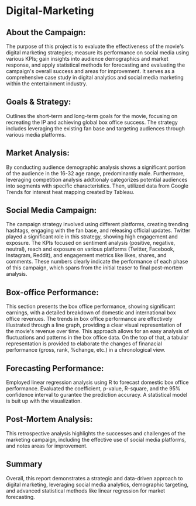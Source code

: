 # Digital-Marketing

## About the Campaign: 

The purpose of this project is to evaluate the effectiveness of the movie's digital marketing strategies; measure its performance on social media using various KPIs; gain insights into audience demographics and market response, and apply statistical methods for forecasting and evaluating the campaign's overall success and areas for improvement. It serves as a comprehensive case study in digital analytics and social media marketing within the entertainment industry.


## Goals & Strategy: 
Outlines the short-term and long-term goals for the movie, focusing on recreating the IP and achieving global box office success. The strategy includes leveraging the existing fan base and targeting audiences through various media platforms.

## Market Analysis: 
By conducting audience demographic analysis shows a significant portion of the audience in the 16-32 age range, predominantly male. Furthermore, leveraging competition analysis addtionaly categorizes potential audiences into segments with specific characteristics. Then, utilized data from Google Trends for interest heat mapping created by Tableau.

## Social Media Campaign: 
The campaign strategy involved using different platforms, creating trending hashtags, engaging with the fan base, and releasing official updates. Twitter played a significant role in this strategy, showing high engagement and exposure. The KPIs focused on sentiment analysis (positive, negative, neutral), reach and exposure on various platforms (Twitter, Facebook, Instagram, Reddit), and engagement metrics like likes, shares, and comments. These numbers clearly indicate the performance of each phase of this campaign, which spans from the initial teaser to final post-mortem analysis.

## Box-office Performance: 
This section presents the box office performance, showing significant earnings, with a detailed breakdown of domestic and international box office revenues. The trends in box office performance are effectively illustrated through a line graph, providing a clear visual representation of the movie's revenue over time. This approach allows for an easy analysis of fluctuations and patterns in the box office data. On the top of that, a tabular representation is provided to elaborate the changes of finanacial performance (gross, rank, %change, etc.) in a chronological view.

## Forecasting Performance: 
Employed linear regression analysis using R to forecast domestic box office performance. Evaluated the coefficient, p-value, R-square, and the 95% confidence interval to gurantee the prediction accuracy. A statistical model is buit up with the visualization.

## Post-Mortem Analysis: 
This retrospective analysis highlights the successes and challenges of the marketing campaign, including the effective use of social media platforms, and notes areas for improvement.

## Summary
Overall, this report demonstrates a strategic and data-driven approach to digital marketing, leveraging social media analytics, demographic targeting, and advanced statistical methods like linear regression for market forecasting.
